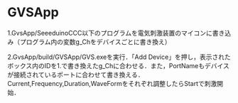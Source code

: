 # GVSApp

1.GvsApp/SeeeduinoCCC以下のプログラムを電気刺激装置のマイコンに書き込み（プログラム内の変数g_Chをデバイスごとに書き換え）

2.GvsApp/build/GVSApp/GVS.exeを実行．「Add Device」を押し，表示されたボックス内のIDを1.で書き換えたg_Chに合わせる．また，PortNameもデバイスが接続されているポートに合わせて書き換える．Current,Frequency,Duration,WaveFormをそれぞれ調整したらStartで刺激開始．
